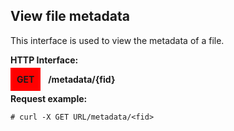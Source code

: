 ## View file metadata
This interface is used to view the metadata of a file.

**HTTP Interface:**

<span style="background-color: red; padding: 10px;"><b>GET</b></span> &nbsp; <b>/metadata/{fid}</b>


**Request example:**
```shell
# curl -X GET URL/metadata/<fid>
```